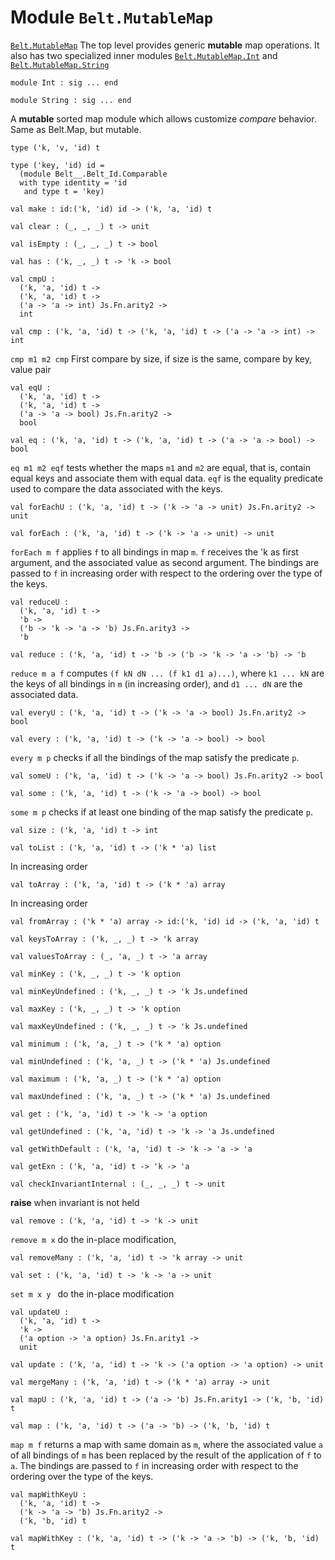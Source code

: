 # Module `Belt.MutableMap`
[`Belt.MutableMap`](#)
The top level provides generic **mutable** map operations.
It also has two specialized inner modules [`Belt.MutableMap.Int`](./Belt-MutableMap-Int.md) and [`Belt.MutableMap.String`](./Belt-MutableMap-String.md)
```
module Int : sig ... end
```
```
module String : sig ... end
```
A **mutable** sorted map module which allows customize *compare* behavior.
Same as Belt.Map, but mutable.
```
type ('k, 'v, 'id) t
```
```
type ('key, 'id) id =
  (module Belt__.Belt_Id.Comparable
  with type identity = 'id
   and type t = 'key)
```
```
val make : id:('k, 'id) id -> ('k, 'a, 'id) t
```
```
val clear : (_, _, _) t -> unit
```
```
val isEmpty : (_, _, _) t -> bool
```
```
val has : ('k, _, _) t -> 'k -> bool
```
```
val cmpU : 
  ('k, 'a, 'id) t ->
  ('k, 'a, 'id) t ->
  ('a -> 'a -> int) Js.Fn.arity2 ->
  int
```
```
val cmp : ('k, 'a, 'id) t -> ('k, 'a, 'id) t -> ('a -> 'a -> int) -> int
```
`cmp m1 m2 cmp` First compare by size, if size is the same, compare by key, value pair
```
val eqU : 
  ('k, 'a, 'id) t ->
  ('k, 'a, 'id) t ->
  ('a -> 'a -> bool) Js.Fn.arity2 ->
  bool
```
```
val eq : ('k, 'a, 'id) t -> ('k, 'a, 'id) t -> ('a -> 'a -> bool) -> bool
```
`eq m1 m2 eqf` tests whether the maps `m1` and `m2` are equal, that is, contain equal keys and associate them with equal data. `eqf` is the equality predicate used to compare the data associated with the keys.
```
val forEachU : ('k, 'a, 'id) t -> ('k -> 'a -> unit) Js.Fn.arity2 -> unit
```
```
val forEach : ('k, 'a, 'id) t -> ('k -> 'a -> unit) -> unit
```
`forEach m f` applies `f` to all bindings in map `m`. `f` receives the 'k as first argument, and the associated value as second argument. The bindings are passed to `f` in increasing order with respect to the ordering over the type of the keys.
```
val reduceU : 
  ('k, 'a, 'id) t ->
  'b ->
  ('b -> 'k -> 'a -> 'b) Js.Fn.arity3 ->
  'b
```
```
val reduce : ('k, 'a, 'id) t -> 'b -> ('b -> 'k -> 'a -> 'b) -> 'b
```
`reduce m a f` computes `(f kN dN ... (f k1 d1 a)...)`, where `k1 ... kN` are the keys of all bindings in `m` (in increasing order), and `d1 ... dN` are the associated data.
```
val everyU : ('k, 'a, 'id) t -> ('k -> 'a -> bool) Js.Fn.arity2 -> bool
```
```
val every : ('k, 'a, 'id) t -> ('k -> 'a -> bool) -> bool
```
`every m p` checks if all the bindings of the map satisfy the predicate `p`.
```
val someU : ('k, 'a, 'id) t -> ('k -> 'a -> bool) Js.Fn.arity2 -> bool
```
```
val some : ('k, 'a, 'id) t -> ('k -> 'a -> bool) -> bool
```
`some m p` checks if at least one binding of the map satisfy the predicate `p`.
```
val size : ('k, 'a, 'id) t -> int
```
```
val toList : ('k, 'a, 'id) t -> ('k * 'a) list
```
In increasing order
```
val toArray : ('k, 'a, 'id) t -> ('k * 'a) array
```
In increasing order
```
val fromArray : ('k * 'a) array -> id:('k, 'id) id -> ('k, 'a, 'id) t
```
```
val keysToArray : ('k, _, _) t -> 'k array
```
```
val valuesToArray : (_, 'a, _) t -> 'a array
```
```
val minKey : ('k, _, _) t -> 'k option
```
```
val minKeyUndefined : ('k, _, _) t -> 'k Js.undefined
```
```
val maxKey : ('k, _, _) t -> 'k option
```
```
val maxKeyUndefined : ('k, _, _) t -> 'k Js.undefined
```
```
val minimum : ('k, 'a, _) t -> ('k * 'a) option
```
```
val minUndefined : ('k, 'a, _) t -> ('k * 'a) Js.undefined
```
```
val maximum : ('k, 'a, _) t -> ('k * 'a) option
```
```
val maxUndefined : ('k, 'a, _) t -> ('k * 'a) Js.undefined
```
```
val get : ('k, 'a, 'id) t -> 'k -> 'a option
```
```
val getUndefined : ('k, 'a, 'id) t -> 'k -> 'a Js.undefined
```
```
val getWithDefault : ('k, 'a, 'id) t -> 'k -> 'a -> 'a
```
```
val getExn : ('k, 'a, 'id) t -> 'k -> 'a
```
```
val checkInvariantInternal : (_, _, _) t -> unit
```
**raise** when invariant is not held
```
val remove : ('k, 'a, 'id) t -> 'k -> unit
```
`remove m x` do the in-place modification,
```
val removeMany : ('k, 'a, 'id) t -> 'k array -> unit
```
```
val set : ('k, 'a, 'id) t -> 'k -> 'a -> unit
```
`set m x y ` do the in-place modification
```
val updateU : 
  ('k, 'a, 'id) t ->
  'k ->
  ('a option -> 'a option) Js.Fn.arity1 ->
  unit
```
```
val update : ('k, 'a, 'id) t -> 'k -> ('a option -> 'a option) -> unit
```
```
val mergeMany : ('k, 'a, 'id) t -> ('k * 'a) array -> unit
```
```
val mapU : ('k, 'a, 'id) t -> ('a -> 'b) Js.Fn.arity1 -> ('k, 'b, 'id) t
```
```
val map : ('k, 'a, 'id) t -> ('a -> 'b) -> ('k, 'b, 'id) t
```
`map m f` returns a map with same domain as `m`, where the associated value `a` of all bindings of `m` has been replaced by the result of the application of `f` to `a`. The bindings are passed to `f` in increasing order with respect to the ordering over the type of the keys.
```
val mapWithKeyU : 
  ('k, 'a, 'id) t ->
  ('k -> 'a -> 'b) Js.Fn.arity2 ->
  ('k, 'b, 'id) t
```
```
val mapWithKey : ('k, 'a, 'id) t -> ('k -> 'a -> 'b) -> ('k, 'b, 'id) t
```